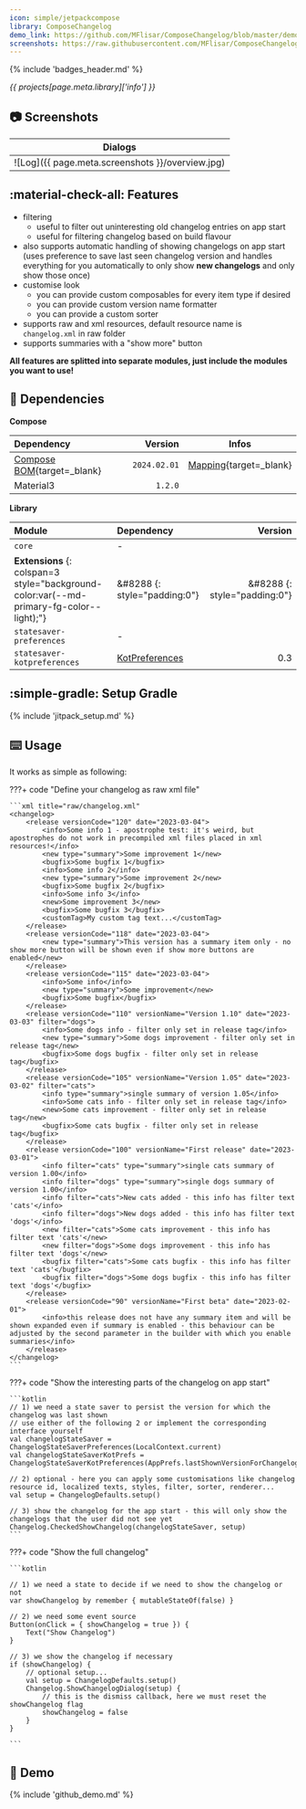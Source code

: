 ```yaml
---
icon: simple/jetpackcompose
library: ComposeChangelog
demo_link: https://github.com/MFlisar/ComposeChangelog/blob/master/demo/src/main/java/com/michaelflisar/composechangelog/demo
screenshots: https://raw.githubusercontent.com/MFlisar/ComposeChangelog/master/screenshots
---
```


{% include 'badges_header.md' %}

<i>{{ projects[page.meta.library]['info'] }}</i>

## :camera: Screenshots

| Dialogs |
|-|
| ![Log]({{ page.meta.screenshots }}/overview.jpg) |

## :material-check-all: Features

* filtering
    * useful to filter out uninteresting old changelog entries on app start
    * useful for filtering changelog based on build flavour
* also supports automatic handling of showing changelogs on app start (uses preference to save last seen changelog version and handles everything for you automatically to only show **new changelogs** and only show those once)
* customise look
    * you can provide custom composables for every item type if desired
    * you can provide custom version name formatter
    * you can provide a custom sorter
* supports raw and xml resources, default resource name is `changelog.xml` in raw folder
* supports summaries with a "show more" button

**All features are splitted into separate modules, just include the modules you want to use!**

## :link: Dependencies

**Compose**

| Dependency | Version | Infos |
|:-|-:|:-:|
| [Compose BOM](https://developer.android.com/jetpack/compose/bom/bom){target=_blank} | `2024.02.01` | [Mapping](https://developer.android.com/jetpack/compose/bom/bom-mapping){target=_blank} |
| Material3 | `1.2.0` | |

**Library**

| Module | Dependency | Version |
|:-|:-|-:|
| `core` | - |  |
| **Extensions** {: colspan=3 style="background-color:var(--md-primary-fg-color--light);"} | &#8288 {: style="padding:0"} | &#8288 {: style="padding:0"} |
| `statesaver-preferences` | - |  |
| `statesaver-kotpreferences` | [KotPreferences](https://github.com/MFlisar/KotPreferences) | 0.3 |

## :simple-gradle: Setup Gradle

{% include 'jitpack_setup.md' %}

## :keyboard: Usage

It works as simple as following:

???+ code "Define your changelog as raw xml file"

    ```xml title="raw/changelog.xml"
    <changelog>
        <release versionCode="120" date="2023-03-04">
            <info>Some info 1 - apostrophe test: it's weird, but apostrophes do not work in precompiled xml files placed in xml resources!</info>
            <new type="summary">Some improvement 1</new>
            <bugfix>Some bugfix 1</bugfix>
            <info>Some info 2</info>
            <new type="summary">Some improvement 2</new>
            <bugfix>Some bugfix 2</bugfix>
            <info>Some info 3</info>
            <new>Some improvement 3</new>
            <bugfix>Some bugfix 3</bugfix>
            <customTag>My custom tag text...</customTag>
        </release>
        <release versionCode="118" date="2023-03-04">
            <new type="summary">This version has a summary item only - no show more button will be shown even if show more buttons are enabled</new>
        </release>
        <release versionCode="115" date="2023-03-04">
            <info>Some info</info>
            <new type="summary">Some improvement</new>
            <bugfix>Some bugfix</bugfix>
        </release>
        <release versionCode="110" versionName="Version 1.10" date="2023-03-03" filter="dogs">
            <info>Some dogs info - filter only set in release tag</info>
            <new type="summary">Some dogs improvement - filter only set in release tag</new>
            <bugfix>Some dogs bugfix - filter only set in release tag</bugfix>
        </release>
        <release versionCode="105" versionName="Version 1.05" date="2023-03-02" filter="cats">
            <info type="summary">single summary of version 1.05</info>
            <info>Some cats info - filter only set in release tag</info>
            <new>Some cats improvement - filter only set in release tag</new>
            <bugfix>Some cats bugfix - filter only set in release tag</bugfix>
        </release>
        <release versionCode="100" versionName="First release" date="2023-03-01">
            <info filter="cats" type="summary">single cats summary of version 1.00</info>
            <info filter="dogs" type="summary">single dogs summary of version 1.00</info>
            <info filter="cats">New cats added - this info has filter text 'cats'</info>
            <info filter="dogs">New dogs added - this info has filter text 'dogs'</info>
            <new filter="cats">Some cats improvement - this info has filter text 'cats'</new>
            <new filter="dogs">Some dogs improvement - this info has filter text 'dogs'</new>
            <bugfix filter="cats">Some cats bugfix - this info has filter text 'cats'</bugfix>
            <bugfix filter="dogs">Some dogs bugfix - this info has filter text 'dogs'</bugfix>
        </release>
        <release versionCode="90" versionName="First beta" date="2023-02-01">
            <info>this release does not have any summary item and will be shown expanded even if summary is enabled - this behaviour can be adjusted by the second parameter in the builder with which you enable summaries</info>
        </release>
    </changelog>
    ```

???+ code "Show the interesting parts of the changelog on app start"

    ```kotlin
    // 1) we need a state saver to persist the version for which the changelog was last shown
    // use either of the following 2 or implement the corresponding interface yourself
    val changelogStateSaver = ChangelogStateSaverPreferences(LocalContext.current)
    val changelogStateSaverKotPrefs = ChangelogStateSaverKotPreferences(AppPrefs.lastShownVersionForChangelog)

    // 2) optional - here you can apply some customisations like changelog resource id, localized texts, styles, filter, sorter, renderer...
    val setup = ChangelogDefaults.setup()

    // 3) show the changelog for the app start - this will only show the changelogs that the user did not see yet
    Changelog.CheckedShowChangelog(changelogStateSaver, setup)
    ```

???+ code "Show the full changelog"

    ```kotlin

    // 1) we need a state to decide if we need to show the changelog or not
    var showChangelog by remember { mutableStateOf(false) }

    // 2) we need some event source
    Button(onClick = { showChangelog = true }) {
        Text("Show Changelog")
    }

    // 3) we show the changelog if necessary
    if (showChangelog) {
        // optional setup...
        val setup = ChangelogDefaults.setup()
        Changelog.ShowChangelogDialog(setup) {
            // this is the dismiss callback, here we must reset the showChangelog flag
            showChangelog = false
        }
    }

    ```

## :dna: Demo

{% include 'github_demo.md' %}